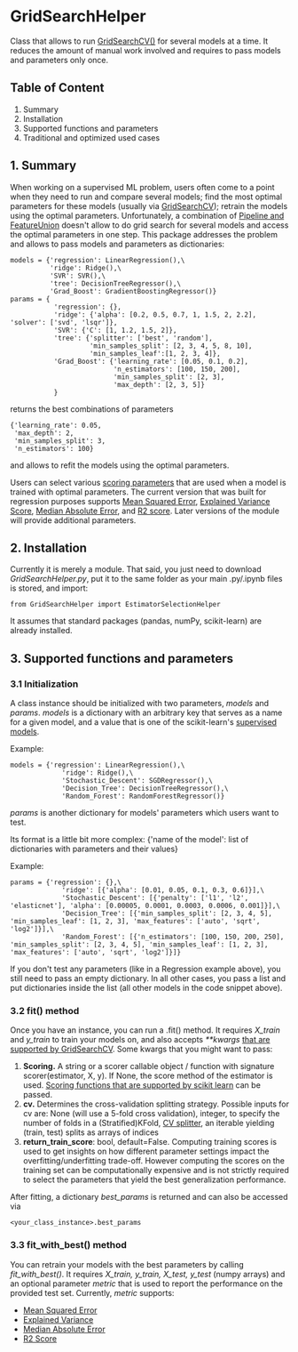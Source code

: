# GridSearchHelper
 Class that allows to run [GridSearchCV()](https://scikit-learn.org/stable/modules/generated/sklearn.model_selection.GridSearchCV.html#sklearn.model_selection.GridSearchCV) for several models at a time. It reduces the amount of manual work involved and requires to pass models and parameters only once.
 
 ## Table of Content
 1. Summary
 2. Installation
 3. Supported functions and parameters
 4. Traditional and optimized used cases


## 1. Summary
When working on a supervised ML problem, users often come to a point when they need to run and compare several models; find the most optimal parameters for these models (usually via [GridSearchCV](https://scikit-learn.org/stable/modules/generated/sklearn.model_selection.GridSearchCV.html#sklearn.model_selection.GridSearchCV)); retrain the models using the optimal parameters.
Unfortunately, a combination of [Pipeline and FeatureUnion](https://scikit-learn.org/0.18/modules/pipeline.html) doesn't allow to do grid search for several models and access the optimal parameters in one step. This package addresses the problem and allows to pass models and parameters as dictionaries:
```
models = {'regression': LinearRegression(),\
          'ridge': Ridge(),\
          'SVR': SVR(),\
          'tree': DecisionTreeRegressor(),\
          'Grad_Boost': GradientBoostingRegressor()}
params = {
           'regression': {},
           'ridge': {'alpha': [0.2, 0.5, 0.7, 1, 1.5, 2, 2.2], 'solver': ['svd', 'lsqr']},
           'SVR': {'C': [1, 1.2, 1.5, 2]},
           'tree': {'splitter': ['best', 'random'],
                    'min_samples_split': [2, 3, 4, 5, 8, 10],
                    'min_samples_leaf':[1, 2, 3, 4]},
           'Grad_Boost': {'learning_rate': [0.05, 0.1, 0.2],
                          'n_estimators': [100, 150, 200],
                          'min_samples_split': [2, 3],
                          'max_depth': [2, 3, 5]}   
           }
```

returns the best combinations of parameters
```
{'learning_rate': 0.05,
 'max_depth': 2,
 'min_samples_split': 3,
 'n_estimators': 100}
```

and allows to refit the models using the optimal parameters.

Users can select various [scoring parameters](https://scikit-learn.org/stable/modules/model_evaluation.html) that are used when a model is trained with optimal parameters. The current version that was built for regression purposes supports [Mean Squared Error](https://scikit-learn.org/stable/modules/generated/sklearn.metrics.mean_squared_error.html#sklearn.metrics.mean_squared_error), [Explained Variance Score](https://scikit-learn.org/stable/modules/generated/sklearn.metrics.explained_variance_score.html#sklearn.metrics.explained_variance_score), [Median Absolute Error](https://scikit-learn.org/stable/modules/generated/sklearn.metrics.median_absolute_error.html#sklearn.metrics.median_absolute_error), and [R2 score](https://scikit-learn.org/stable/modules/generated/sklearn.metrics.r2_score.html#sklearn.metrics.r2_score). Later versions of the module will provide additional parameters. 

## 2. Installation
Currently it is merely a module. That said, you just need to download _GridSearchHelper.py_, put it to the same folder as your main .py/.ipynb files is stored, and import:
```
from GridSearchHelper import EstimatorSelectionHelper
```
It assumes that standard packages (pandas, numPy, scikit-learn) are already installed. 

## 3. Supported functions and parameters

### 3.1 Initialization
A class instance should be initialized with two parameters, _models_ and _params_.
_models_ is a dictionary with an arbitrary key that serves as a name for a given model, and a value that is one of the scikit-learn's [supervised models](https://scikit-learn.org/stable/supervised_learning.html).

Example:
```
models = {'regression': LinearRegression(),\
             'ridge': Ridge(),\
             'Stochastic_Descent': SGDRegressor(),\
             'Decision_Tree': DecisionTreeRegressor(),\
             'Random_Forest': RandomForestRegressor()}
```

_params_ is another dictionary for models' parameters which users want to test.

Its format is a little bit more complex:
{'name of the model': list of dictionaries with parameters and their values}

Example:
```
params = {'regression': {},\
             'ridge': [{'alpha': [0.01, 0.05, 0.1, 0.3, 0.6]}],\
             'Stochastic_Descent': [{'penalty': ['l1', 'l2', 'elasticnet'], 'alpha': [0.00005, 0.0001, 0.0003, 0.0006, 0.001]}],\
             'Decision_Tree': [{'min_samples_split': [2, 3, 4, 5], 'min_samples_leaf': [1, 2, 3], 'max_features': ['auto', 'sqrt', 'log2']}],\
             'Random_Forest': [{'n_estimators': [100, 150, 200, 250], 'min_samples_split': [2, 3, 4, 5], 'min_samples_leaf': [1, 2, 3], 'max_features': ['auto', 'sqrt', 'log2']}]}
 ```
 If you don't test any parameters (like in a Regression example above), you still need to pass an empty dictionary. In all other cases, you pass a list and put dictionaries inside the list (all other models in the code snippet above).
 
 ### 3.2 fit() method
 Once you have an instance, you can run a .fit() method. It requires _X_train_ and _y_train_ to train your models on, and also accepts _**kwargs_ 
[that are supported by GridSearchCV](https://scikit-learn.org/stable/modules/generated/sklearn.model_selection.GridSearchCV.html?highlight=gridsearchcv#sklearn.model_selection.GridSearchCV). 
Some kwargs that you might want to pass:
1. **Scoring.** A string or a scorer callable object / function with signature scorer(estimator, X, y). If None, the score method of the estimator is used. [Scoring functions that are supported by scikit learn](https://scikit-learn.org/stable/modules/model_evaluation.html#scoring-parameter) can be passed.
2. **cv.** Determines the cross-validation splitting strategy. Possible inputs for cv are: None (will use a 5-fold cross validation), integer, to specify the number of folds in a (Stratified)KFold, [CV splitter](https://scikit-learn.org/stable/glossary.html#term-cv-splitter), an iterable yielding (train, test) splits as arrays of indices
3. **return_train_score**: bool, default=False. Computing training scores is used to get insights on how different parameter settings impact the overfitting/underfitting trade-off. However computing the scores on the training set can be computationally expensive and is not strictly required to select the parameters that yield the best generalization performance.
 
After fitting, a dictionary _best_params_ is returned and can also be accessed via 
```
<your_class_instance>.best_params
```

### 3.3 fit_with_best() method
You can retrain your models with the best parameters by calling _fit_with_best()_.
It requires _X_train, y_train, X_test, y_test_ (numpy arrays) and an optional parameter _metric_ that is used to report the performance on the provided test set. 
Currently, _metric_ supports:
* [Mean Squared Error](https://scikit-learn.org/stable/modules/generated/sklearn.metrics.mean_squared_error.html#sklearn.metrics.mean_squared_error)
* [Explained Variance](https://scikit-learn.org/stable/modules/generated/sklearn.metrics.explained_variance_score.html#sklearn.metrics.explained_variance_score)
* [Median Absolute Error](https://scikit-learn.org/stable/modules/generated/sklearn.metrics.median_absolute_error.html#sklearn.metrics.median_absolute_error)
* [R2 Score](https://scikit-learn.org/stable/modules/generated/sklearn.metrics.r2_score.html#sklearn.metrics.r2_score)
